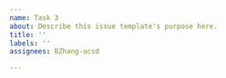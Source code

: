 ```yaml
---
name: Task 3
about: Describe this issue template's purpose here.
title: ''
labels: ''
assignees: BZhang-ucsd

---
```



